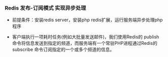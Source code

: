 ### Redis 发布-订阅模式 实现异步处理

* 前提条件：安装redis server，安装php redis扩展，运行服务端异步处理php程序

* 客户端执行一项耗时任务(例如大批量发送邮件)，我们使用Redis的 publish 命令将信息发送到指定的频道，而服务端有一个常驻PHP进程通过Redis的 subscribe 命令订阅指定的一个或多个频道的信息。
